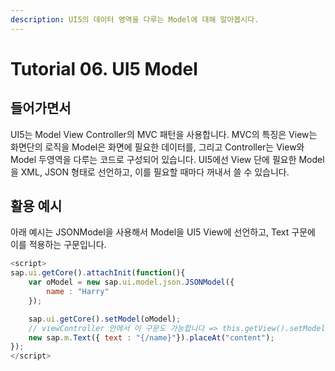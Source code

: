 ```yaml
---
description: UI5의 데이터 영역을 다루는 Model에 대해 알아봅시다.
---
```


# Tutorial 06. UI5 Model

## 들어가면서

UI5는 Model View Controller의 MVC 패턴을 사용합니다. MVC의 특징은 View는 화면단의 로직을 Model은 화면에 필요한 데이터를, 그리고 Controller는 View와 Model 두영역을 다루는 코드로 구성되어 있습니다. UI5에선 View 단에 필요한 Model을 XML, JSON 형태로 선언하고, 이를 필요할 때마다 꺼내서 쓸 수 있습니다.

## 활용 예시

아래 예시는 JSONModel을 사용해서 Model을 UI5 View에 선언하고, Text 구문에 이를 적용하는 구문입니다.

```javascript
<script>
sap.ui.getCore().attachInit(function(){
    var oModel = new sap.ui.model.json.JSONModel({
        name : "Harry"
    });

    sap.ui.getCore().setModel(oModel);
    // viewController 안에서 이 구문도 가능합니다 => this.getView().setModel(oModel);
    new sap.m.Text({ text : "{/name}"}).placeAt("content");
});
</script>
```



